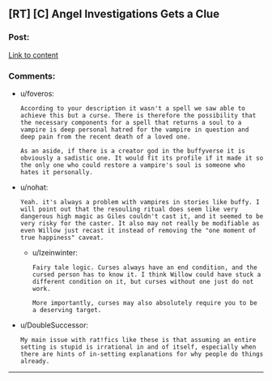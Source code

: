 ## [RT] [C] Angel Investigations Gets a Clue

### Post:

[Link to content](https://docs.google.com/document/d/1YiVU_KmMMsGirjj8N4xirMa3LBP9QbmB3KsVLtwBU-w/edit#)

### Comments:

- u/foveros:
  ```
  According to your description it wasn't a spell we saw able to achieve this but a curse. There is therefore the possibility that the necessary components for a spell that returns a soul to a vampire is deep personal hatred for the vampire in question and deep pain from the recent death of a loved one.

  As an aside, if there is a creator god in the buffyverse it is obviously a sadistic one. It would fit its profile if it made it so the only one who could restore a vampire's soul is someone who hates it personally.
  ```

- u/nohat:
  ```
  Yeah. it's always a problem with vampires in stories like buffy. I will point out that the resouling ritual does seem like very dangerous high magic as Giles couldn't cast it, and it seemed to be very risky for the caster. It also may not really be modifiable as even Willow just recast it instead of removing the "one moment of true happiness" caveat.
  ```

  - u/Izeinwinter:
    ```
    Fairy tale logic. Curses always have an end condition, and the cursed person has to know it. I think Willow could have stuck a different condition on it, but curses without one just do not work.

    More importantly, curses may also absolutely require you to be a deserving target.
    ```

- u/DoubleSuccessor:
  ```
  My main issue with rat!fics like these is that assuming an entire setting is stupid is irrational in and of itself, especially when there are hints of in-setting explanations for why people do things already.
  ```

---

